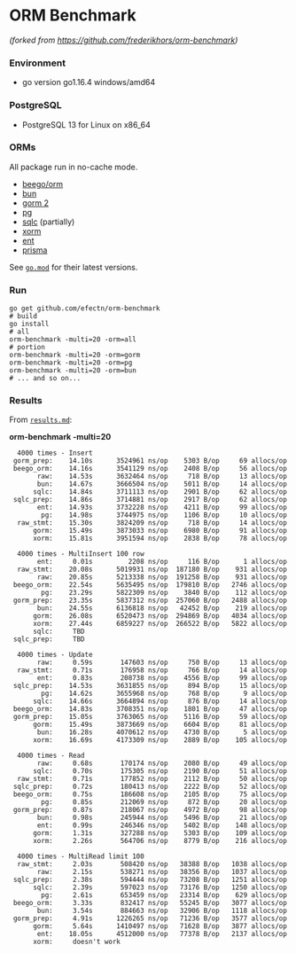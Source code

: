 # ORM Benchmark

_(forked from https://github.com/frederikhors/orm-benchmark)_

### Environment

- go version go1.16.4 windows/amd64

### PostgreSQL

- PostgreSQL 13 for Linux on x86_64

### ORMs

All package run in no-cache mode.

- [beego/orm](https://github.com/astaxie/beego/tree/master/orm)
- [bun](https://github.com/uptrace/bun)
- [gorm 2](https://github.com/go-gorm/gorm)
- [pg](https://github.com/go-pg/pg)
- [sqlc](https://github.com/kyleconroy/sqlc) (partially)
- [xorm](https://github.com/xormplus/xorm)
- [ent](https://github.com/ent/ent)
- [prisma](https://github.com/prisma/prisma-client-go)

See [`go.mod`](https://github.com/efectn/orm-benchmark/blob/master/go.mod) for their latest versions.

### Run

```shell
go get github.com/efectn/orm-benchmark
# build
go install
# all
orm-benchmark -multi=20 -orm=all
# portion
orm-benchmark -multi=20 -orm=gorm
orm-benchmark -multi=20 -orm=pg
orm-benchmark -multi=20 -orm=bun
# ... and so on...
```

### Results

From [`results.md`](https://github.com/efectn/orm-benchmark/tree/master/results.md):

**orm-benchmark -multi=20**

```
  4000 times - Insert
 gorm_prep:    14.10s      3524961 ns/op    5303 B/op     69 allocs/op
 beego_orm:    14.16s      3541129 ns/op    2408 B/op     56 allocs/op
       raw:    14.53s      3632464 ns/op     718 B/op     13 allocs/op
       bun:    14.67s      3666504 ns/op    5011 B/op     14 allocs/op
      sqlc:    14.84s      3711113 ns/op    2901 B/op     62 allocs/op
 sqlc_prep:    14.86s      3714881 ns/op    2917 B/op     62 allocs/op
       ent:    14.93s      3732228 ns/op    4211 B/op     99 allocs/op
        pg:    14.98s      3744975 ns/op    1106 B/op     10 allocs/op
  raw_stmt:    15.30s      3824209 ns/op     718 B/op     14 allocs/op
      gorm:    15.49s      3873033 ns/op    6980 B/op     91 allocs/op
      xorm:    15.81s      3951594 ns/op    2838 B/op     78 allocs/op

  4000 times - MultiInsert 100 row
       ent:     0.01s         2208 ns/op     116 B/op      1 allocs/op
  raw_stmt:    20.08s      5019931 ns/op  187180 B/op    931 allocs/op
       raw:    20.85s      5213338 ns/op  191258 B/op    931 allocs/op
 beego_orm:    22.54s      5635495 ns/op  179810 B/op   2746 allocs/op
        pg:    23.29s      5822309 ns/op    3840 B/op    112 allocs/op
 gorm_prep:    23.35s      5837312 ns/op  257060 B/op   2488 allocs/op
       bun:    24.55s      6136818 ns/op   42452 B/op    219 allocs/op
      gorm:    26.08s      6520473 ns/op  294869 B/op   4034 allocs/op
      xorm:    27.44s      6859227 ns/op  266522 B/op   5822 allocs/op
      sqlc:     TBD
 sqlc_prep:     TBD

  4000 times - Update
       raw:     0.59s       147603 ns/op     750 B/op     13 allocs/op
  raw_stmt:     0.71s       176958 ns/op     766 B/op     14 allocs/op
       ent:     0.83s       208738 ns/op    4556 B/op     99 allocs/op
 sqlc_prep:    14.53s      3631855 ns/op     894 B/op     15 allocs/op
        pg:    14.62s      3655968 ns/op     768 B/op      9 allocs/op
      sqlc:    14.66s      3664894 ns/op     876 B/op     14 allocs/op
 beego_orm:    14.83s      3708351 ns/op    1801 B/op     47 allocs/op
 gorm_prep:    15.05s      3763065 ns/op    5116 B/op     59 allocs/op
      gorm:    15.49s      3873669 ns/op    6604 B/op     81 allocs/op
       bun:    16.28s      4070612 ns/op    4730 B/op      5 allocs/op
      xorm:    16.69s      4173309 ns/op    2889 B/op    105 allocs/op

  4000 times - Read
       raw:     0.68s       170174 ns/op    2080 B/op     49 allocs/op
      sqlc:     0.70s       175305 ns/op    2190 B/op     51 allocs/op
  raw_stmt:     0.71s       177852 ns/op    2112 B/op     50 allocs/op
 sqlc_prep:     0.72s       180413 ns/op    2222 B/op     52 allocs/op
 beego_orm:     0.75s       186608 ns/op    2105 B/op     75 allocs/op
        pg:     0.85s       212069 ns/op     872 B/op     20 allocs/op
 gorm_prep:     0.87s       218067 ns/op    4972 B/op     98 allocs/op
       bun:     0.98s       245944 ns/op    5496 B/op     21 allocs/op
       ent:     0.99s       246346 ns/op    5402 B/op    148 allocs/op
      gorm:     1.31s       327288 ns/op    5303 B/op    109 allocs/op
      xorm:     2.26s       564706 ns/op    8779 B/op    216 allocs/op

  4000 times - MultiRead limit 100
  raw_stmt:     2.03s       508420 ns/op   38388 B/op   1038 allocs/op
       raw:     2.15s       538271 ns/op   38356 B/op   1037 allocs/op
 sqlc_prep:     2.38s       594444 ns/op   73208 B/op   1251 allocs/op
      sqlc:     2.39s       597023 ns/op   73176 B/op   1250 allocs/op
        pg:     2.61s       653459 ns/op   23314 B/op    629 allocs/op
 beego_orm:     3.33s       832417 ns/op   55245 B/op   3077 allocs/op
       bun:     3.54s       884663 ns/op   32906 B/op   1118 allocs/op
 gorm_prep:     4.91s      1226265 ns/op   71236 B/op   3577 allocs/op
      gorm:     5.64s      1410497 ns/op   71628 B/op   3877 allocs/op
       ent:    18.05s      4512000 ns/op   77378 B/op   2137 allocs/op
      xorm:     doesn't work
```

